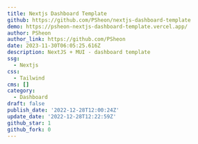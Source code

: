 ```yaml
---
title: Nextjs Dashboard Template
github: https://github.com/PSheon/nextjs-dashboard-template
demo: https://psheon-nextjs-dashboard-template.vercel.app/
author: PSheon
author_link: https://github.com/PSheon
date: 2023-11-30T06:05:25.616Z
description: NextJS + MUI - dashboard template
ssg:
  - Nextjs
css:
  - Tailwind
cms: []
category:
  - Dashboard
draft: false
publish_date: '2022-12-28T12:00:24Z'
update_date: '2022-12-28T12:22:59Z'
github_star: 1
github_fork: 0
---
```

